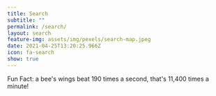 ```yaml
---
title: Search
subtitle: ""
permalink: /search/
layout: search
feature-img: assets/img/pexels/search-map.jpeg
date: 2021-04-25T13:20:25.966Z
icon: fa-search
show: true
---
```

Fun Fact: a bee's wings beat 190 times a second, that's 11,400 times a minute!